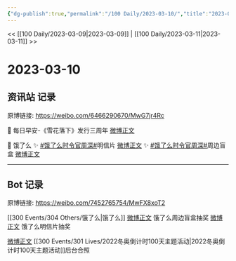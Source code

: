 ```yaml
---
{"dg-publish":true,"permalink":"/100 Daily/2023-03-10/","title":"2023-03-10","created":"2023-03-11T17:26:31.205+08:00","updated":"2023-03-11T17:37:06.837+08:00"}
---
```



<< [[100 Daily/2023-03-09\|2023-03-09]] | [[100 Daily/2023-03-11\|2023-03-11]] >>

# 2023-03-10

## 资讯站 记录

原博链接: https://weibo.com/6466290670/MwG7jr4Rc

🌟 每日早安-《雪花落下》发行三周年 [微博正文](https://weibo.com/6466290670/4877658230098791)

🌟 饿了么
✨ [#饿了么时令官周深#](https://s.weibo.com/weibo?q=%23%E9%A5%BF%E4%BA%86%E4%B9%88%E6%97%B6%E4%BB%A4%E5%AE%98%E5%91%A8%E6%B7%B1%23)明信片 [微博正文](https://weibo.com/6466290670/4877876014354159)
✨ [#饿了么时令官周深#](https://s.weibo.com/weibo?q=%23%E9%A5%BF%E4%BA%86%E4%B9%88%E6%97%B6%E4%BB%A4%E5%AE%98%E5%91%A8%E6%B7%B1%23)周边盲盒 [微博正文](https://weibo.com/6466290670/4877705029358083)

---
## Bot 记录

原博链接: https://weibo.com/7452765754/MwFX8xoT2

[[300 Events/304 Others/饿了么\|饿了么]]
[微博正文](https://weibo.com/detail/4877697644237698) 饿了么周边盲盒抽奖
[微博正文](https://weibo.com/detail/4877776164751904) 饿了么明信片抽奖

[微博正文](https://weibo.com/detail/4877816964057156) [[300 Events/301 Lives/2022冬奥倒计时100天主题活动\|2022冬奥倒计时100天主题活动]]后台合照 ​​​
